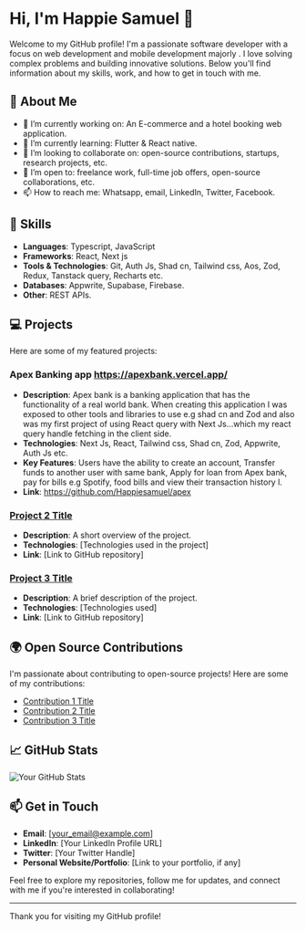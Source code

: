
# Hi, I'm Happie Samuel 👋

Welcome to my GitHub profile! I'm a passionate software developer with a focus on web development and mobile development majorly . I love solving complex problems and building innovative solutions. Below you'll find information about my skills, work, and how to get in touch with me.

## 🌱 About Me
- 🔭 I’m currently working on: An E-commerce and a hotel booking web application.
- 🌱 I’m currently learning: Flutter & React native.
- 👯 I’m looking to collaborate on: open-source contributions, startups, research projects, etc.
- 🤔 I’m open to: freelance work, full-time job offers, open-source collaborations, etc.
- 📫 How to reach me: Whatsapp, email, LinkedIn, Twitter, Facebook.

## 🚀 Skills
- **Languages**: Typescript, JavaScript 
- **Frameworks**: React, Next js
- **Tools & Technologies**: Git, Auth Js, Shad cn, Tailwind css, Aos, Zod, Redux, Tanstack query, Recharts etc.
- **Databases**: Appwrite, Supabase, Firebase.
- **Other**:  REST APIs.

## 💻 Projects
Here are some of my featured projects:

### Apex Banking app https://apexbank.vercel.app/
- **Description**: Apex bank is a banking application that has the functionality of a real world bank. When creating this application I was exposed to other tools and libraries to use e.g shad cn and Zod and also was my first project of using React query with Next Js...which my react query handle fetching in the client side.
- **Technologies**: Next Js, React, Tailwind css, Shad cn, Zod, Appwrite, Auth Js etc.
- **Key Features**:  Users have the ability to create an account, Transfer funds to another user with same bank, Apply for loan from Apex bank, pay for bills e.g Spotify, food bills and view their transaction history l.
- **Link**: https://github.com/Happiesamuel/apex

### [Project 2 Title](link_to_project)
- **Description**: A short overview of the project.
- **Technologies**: [Technologies used in the project]
- **Link**: [Link to GitHub repository]

### [Project 3 Title](link_to_project)
- **Description**: A brief description of the project.
- **Technologies**: [Technologies used]
- **Link**: [Link to GitHub repository]

## 🌍 Open Source Contributions
I'm passionate about contributing to open-source projects! Here are some of my contributions:

- [Contribution 1 Title](link_to_contribution)
- [Contribution 2 Title](link_to_contribution)
- [Contribution 3 Title](link_to_contribution)

## 📈 GitHub Stats
![Your GitHub Stats](https://github-readme-stats.vercel.app/api?username=[your_username]&show_icons=true&count_private=true&hide=prs&theme=radical)

## 📫 Get in Touch
- **Email**: [your_email@example.com]
- **LinkedIn**: [Your LinkedIn Profile URL]
- **Twitter**: [Your Twitter Handle]
- **Personal Website/Portfolio**: [Link to your portfolio, if any]

Feel free to explore my repositories, follow me for updates, and connect with me if you're interested in collaborating!

---

Thank you for visiting my GitHub profile!


